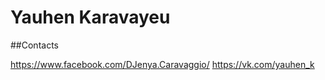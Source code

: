 # Yauhen Karavayeu

##Contacts

https://www.facebook.com/DJenya.Caravaggio/ 
https://vk.com/yauhen_k

